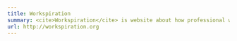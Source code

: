 ```yaml
---
title: Workspiration
summary: <cite>Workspiration</cite> is website about how professional work, their tools and strategies.
url: http://workspiration.org
---
```

